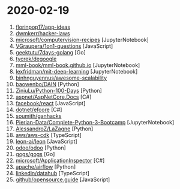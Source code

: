 # 2020-02-19

1. [florinpop17/app-ideas](https://github.com/florinpop17/app-ideas "A Collection of application ideas which can be used to improve your coding skills.") 
2. [dwmkerr/hacker-laws](https://github.com/dwmkerr/hacker-laws "💻📖 Laws, Theories, Principles and Patterns that developers will find useful. #hackerlaws") 
3. [microsoft/computervision-recipes](https://github.com/microsoft/computervision-recipes "Best Practices, code samples, and documentation for Computer Vision.") [JupyterNotebook]
4. [VGraupera/1on1-questions](https://github.com/VGraupera/1on1-questions "Mega list of 1 on 1 meeting questions compiled from a variety to sources") [JavaScript]
5. [geektutu/7days-golang](https://github.com/geektutu/7days-golang "7 days golang apps from scratch (web framework Gee, distributed cache GeeCache, etc) 7天用Go动手写系列[从零实现]") [Go]
6. [tycrek/degoogle](https://github.com/tycrek/degoogle "A huge list of alternatives to Google products. Privacy tips, tricks, and links.") 
7. [mml-book/mml-book.github.io](https://github.com/mml-book/mml-book.github.io "Companion webpage to the book Mathematics For Machine Learning") [JupyterNotebook]
8. [lexfridman/mit-deep-learning](https://github.com/lexfridman/mit-deep-learning "Tutorials, assignments, and competitions for MIT Deep Learning related courses.") [JupyterNotebook]
9. [binhnguyennus/awesome-scalability](https://github.com/binhnguyennus/awesome-scalability "The Patterns of Scalable, Reliable, and Performant Large-Scale Systems") 
10. [baowenbo/DAIN](https://github.com/baowenbo/DAIN "Depth-Aware Video Frame Interpolation (CVPR 2019)") [Python]
11. [ZiniuLu/Python-100-Days](https://github.com/ZiniuLu/Python-100-Days "出处：https://github.com/jackfrued/Python-100-Days.git") [Python]
12. [aspnet/AspNetCore.Docs](https://github.com/aspnet/AspNetCore.Docs "Documentation for ASP.NET Core") [C#]
13. [facebook/react](https://github.com/facebook/react "A declarative, efficient, and flexible JavaScript library for building user interfaces.") [JavaScript]
14. [dotnet/efcore](https://github.com/dotnet/efcore "EF Core is a modern object-database mapper for .NET. It supports LINQ queries, change tracking, updates, and schema migrations.") [C#]
15. [soumith/ganhacks](https://github.com/soumith/ganhacks "starter from How to Train a GAN? at NIPS2016") 
16. [Pierian-Data/Complete-Python-3-Bootcamp](https://github.com/Pierian-Data/Complete-Python-3-Bootcamp "Course Files for Complete Python 3 Bootcamp Course on Udemy") [JupyterNotebook]
17. [AlessandroZ/LaZagne](https://github.com/AlessandroZ/LaZagne "Credentials recovery project") [Python]
18. [aws/aws-cdk](https://github.com/aws/aws-cdk "The AWS Cloud Development Kit is a framework for defining cloud infrastructure in code") [TypeScript]
19. [leon-ai/leon](https://github.com/leon-ai/leon "🧠 Leon is your open-source personal assistant.") [JavaScript]
20. [odoo/odoo](https://github.com/odoo/odoo "Odoo. Open Source Apps To Grow Your Business.") [Python]
21. [gogs/gogs](https://github.com/gogs/gogs "Gogs is a painless self-hosted Git service") [Go]
22. [microsoft/ApplicationInspector](https://github.com/microsoft/ApplicationInspector "A source code analyzer built for surfacing features of interest and other characteristics to answer the question 'what's in it' using static analysis with a json based rules engine. Ideal for scanning components before use or detecting feature level changes.") [C#]
23. [apache/airflow](https://github.com/apache/airflow "Apache Airflow - A platform to programmatically author, schedule, and monitor workflows") [Python]
24. [linkedin/datahub](https://github.com/linkedin/datahub "A Generalized Metadata Search & Discovery Tool") [TypeScript]
25. [github/opensource.guide](https://github.com/github/opensource.guide "📚 Community guides for open source creators") [JavaScript]
